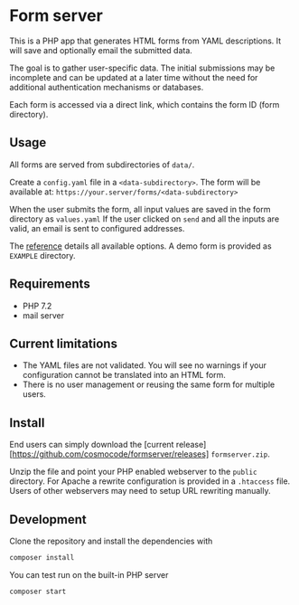 # Form server

This is a PHP app that generates HTML forms from YAML descriptions. It will save and optionally email the submitted data.

The goal is to gather user-specific data. The initial submissions may be incomplete and can be updated at a later time without the need for additional authentication mechanisms or databases.

Each form is accessed via a direct link, which contains the form ID (form directory).

## Usage

All forms are served from subdirectories of `data/`.

Create a `config.yaml` file in a `<data-subdirectory>`. The form will be available at: `https://your.server/forms/<data-subdirectory>`

When the user submits the form, all input values are saved in the form directory as `values.yaml` If the user clicked on `send` and all the inputs are valid, an email is sent to configured addresses.

The [reference](doc/index.md) details all available options. A demo form is provided as `EXAMPLE` directory.

## Requirements

* PHP 7.2
* mail server

## Current limitations

 * The YAML files are not validated. You will see no warnings if your configuration cannot be translated into an HTML form.
 * There is no user management or reusing the same form for multiple users.

## Install

End users can simply download the [current release][https://github.com/cosmocode/formserver/releases] `formserver.zip`.

Unzip the file and point your PHP enabled webserver to the `public` directory. For Apache a rewrite configuration is provided in a `.htaccess` file. Users of other webservers may need to setup URL rewriting manually.



## Development

Clone the repository and install the dependencies with

```bash
composer install
```

You can test run on the built-in PHP server

```bash
composer start
```
